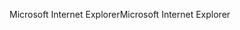 <span data-ttu-id="a7881-101">Microsoft Internet Explorer</span><span class="sxs-lookup"><span data-stu-id="a7881-101">Microsoft Internet Explorer</span></span>